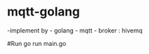 # mqtt-golang

  -implement by
    - golang
    - mqtt
    - broker : hivemq
    
#Run
go run main.go
